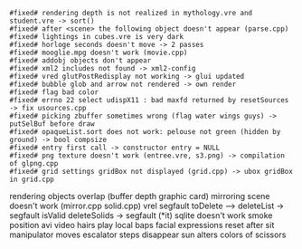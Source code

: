 	#fixed# rendering depth is not realized in mythology.vre and student.vre -> sort()
	#fixed# after <scene> the following object doesn't appear (parse.cpp)
	#fixed# lightings in cubes.vre is very dark
	#fixed# horloge seconds doesn't move -> 2 passes
	#fixed# mooglie.mpg doesn't work (movie.cpp)
	#fixed# addobj objects don't appear
	#fixed# xml2 includes not found -> xml2-config
	#fixed# vred glutPostRedisplay not working -> glui updated
	#fixed# bubble glob and arrow not rendered -> own render
	#fixed# flag bad color
	#fixed# errno 22 select udispX11 : bad maxfd returned by resetSources -> fix usources.cpp
	#fixed# picking zbuffer sometimes wrong (flag water wings guys) -> putSelBuf before draw
	#fixed# opaqueList.sort does not work: pelouse not green (hidden by ground) -> bool compsize
	#fixed# entry first call -> constructor entry = NULL
	#fixed# png texture doesn't work (entree.vre, s3.png) -> compilation of glpng.cpp
	#fixed# grid settings gridBox not displayed (grid.cpp) -> ubox gridBox in grid.cpp
rendering objects overlap (buffer depth graphic card)
mirroring scene doesn't work (mirror.cpp solid.cpp)
vrel segfault
toDelete --> deleteList -> segfault isValid
deleteSolids -> segfault (*it)
sqlite doesn't work
smoke position
avi video
hairs
play local baps
facial expressions
reset after sit
manipulator moves
escalator steps disappear
sun alters colors of scissors
